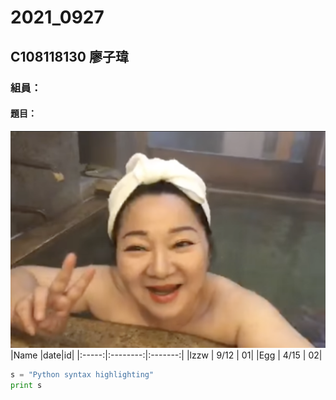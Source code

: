 # 2021_0927
## C108118130 廖子瑋
### 組員：
#### 題目：
![77](冰冰姐.png)
|Name |date|id|
|:-----:|:--------:|:-------:|
|lzzw |  9/12  | 01|
|Egg  | 4/15  | 02|
```python
s = "Python syntax highlighting"
print s
